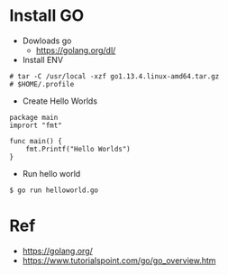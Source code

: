 # Install GO
* Dowloads go
    * https://golang.org/dl/
* Install ENV
```
# tar -C /usr/local -xzf go1.13.4.linux-amd64.tar.gz
# $HOME/.profile
```
* Create Hello Worlds
```
package main
imprort "fmt"

func main() {
    fmt.Printf("Hello Worlds")
}
```
* Run hello world
```
$ go run helloworld.go
```

# Ref
* https://golang.org/
* https://www.tutorialspoint.com/go/go_overview.htm